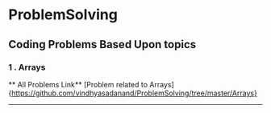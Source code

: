 # ProblemSolving
## Coding Problems Based Upon topics
### 1 .  Arrays 
** All Problems Link**  [Problem related to Arrays]{https://github.com/vindhyasadanand/ProblemSolving/tree/master/Arrays}
<hr>
